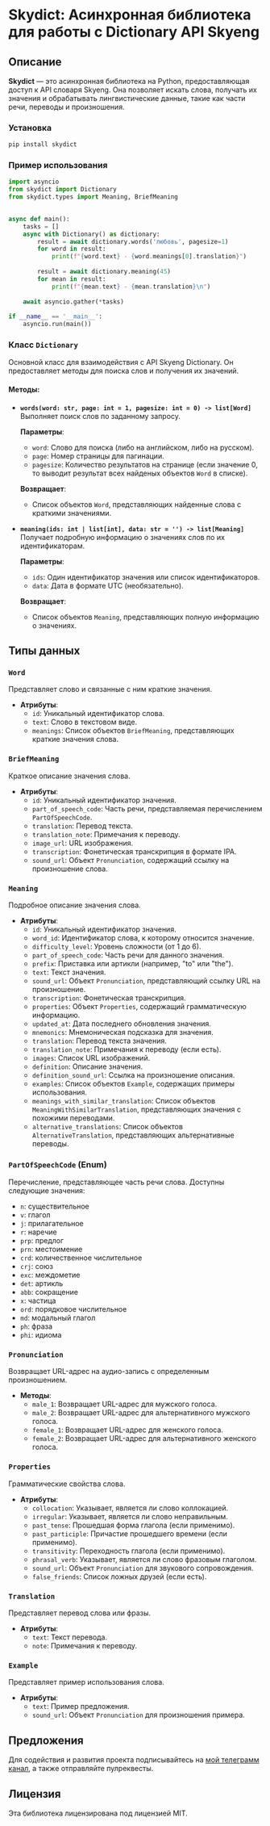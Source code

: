 # Skydict: Асинхронная библиотека для работы с Dictionary API Skyeng

## Описание

**Skydict** — это асинхронная библиотека на Python, предоставляющая доступ к API словаря Skyeng. Она позволяет искать слова, получать их значения и обрабатывать лингвистические данные, такие как части речи, переводы и произношения.

### Установка

```bash
pip install skydict
```

### Пример использования

```python
import asyncio  
from skydict import Dictionary  
from skydict.types import Meaning, BriefMeaning  

  
async def main():  
    tasks = []  
    async with Dictionary() as dictionary:  
        result = await dictionary.words('любовь', pagesize=1)  
        for word in result:  
            print(f"{word.text} - {word.meanings[0].translation}")  
              
        result = await dictionary.meaning(45)  
        for mean in result:  
            print(f"{mean.text} - {mean.translation}\n")  
  
    await asyncio.gather(*tasks)  
  
if __name__ == '__main__':  
    asyncio.run(main())
```


### Класс `Dictionary`

Основной класс для взаимодействия с API Skyeng Dictionary. Он предоставляет методы для поиска слов и получения их значений.

#### Методы:

- **`words(word: str, page: int = 1, pagesize: int = 0) -> list[Word]`**  
  Выполняет поиск слов по заданному запросу.  

  **Параметры**:  
    - `word`: Слово для поиска (либо на английском, либо на русском).  
    - `page`: Номер страницы для пагинации.  
    - `pagesize`: Количество результатов на странице (если значение 0, то выводит результат всех найденых объектов `Word` в списке).  

  **Возвращает**:  
    - Список объектов `Word`, представляющих найденные слова с краткими значениями.

- **`meaning(ids: int | list[int], data: str = '') -> list[Meaning]`**  
  Получает подробную информацию о значениях слов по их идентификаторам.  

  **Параметры**:  
    - `ids`: Один идентификатор значения или список идентификаторов.  
    - `data`: Дата в формате UTC (необязательно).  

  **Возвращает**:  
    - Список объектов `Meaning`, представляющих полную информацию о значениях.

## Типы данных

### `Word`

Представляет слово и связанные с ним краткие значения.

- **Атрибуты**:
  - `id`: Уникальный идентификатор слова.
  - `text`: Слово в текстовом виде.
  - `meanings`: Список объектов `BriefMeaning`, представляющих краткие значения слова.

### `BriefMeaning`

Краткое описание значения слова.

- **Атрибуты**:
  - `id`: Уникальный идентификатор значения.
  - `part_of_speech_code`: Часть речи, представляемая перечислением `PartOfSpeechCode`.
  - `translation`: Перевод текста.
  - `translation_note`: Примечания к переводу.
  - `image_url`: URL изображения.
  - `transcription`: Фонетическая транскрипция в формате IPA.
  - `sound_url`: Объект `Pronunciation`, содержащий ссылку на произношение слова.

### `Meaning`

Подробное описание значения слова.

- **Атрибуты**:
  - `id`: Уникальный идентификатор значения.
  - `word_id`: Идентификатор слова, к которому относится значение.
  - `difficulty_level`: Уровень сложности (от 1 до 6).
  - `part_of_speech_code`: Часть речи для данного значения.
  - `prefix`: Приставка или артикли (например, "to" или "the").
  - `text`: Текст значения.
  - `sound_url`: Объект `Pronunciation`, представляющий ссылку URL на произношение.
  - `transcription`: Фонетическая транскрипция.
  - `properties`: Объект `Properties`, содержащий грамматическую информацию.
  - `updated_at`: Дата последнего обновления значения.
  - `mnemonics`: Мнемоническая подсказка для значения.
  - `translation`: Перевод текста значения.
  - `translation_note`: Примечания к переводу (если есть).
  - `images`: Список URL изображений.
  - `definition`: Описание значения.
  - `definition_sound_url`: Ссылка на произношение описания.
  - `examples`: Список объектов `Example`, содержащих примеры использования.
  - `meanings_with_similar_translation`: Список объектов `MeaningWithSimilarTranslation`, представляющих значения с похожими переводами.
  - `alternative_translations`: Список объектов `AlternativeTranslation`, представляющих альтернативные переводы.

### `PartOfSpeechCode` (Enum)

Перечисление, представляющее часть речи слова. Доступны следующие значения:

- `n`: существительное  
- `v`: глагол  
- `j`: прилагательное  
- `r`: наречие  
- `prp`: предлог  
- `prn`: местоимение  
- `crd`: количественное числительное  
- `crj`: союз  
- `exc`: междометие  
- `det`: артикль  
- `abb`: сокращение  
- `x`: частица  
- `ord`: порядковое числительное  
- `md`: модальный глагол  
- `ph`: фраза  
- `phi`: идиома

### `Pronunciation`

Возвращает URL-адрес на аудио-запись с определенным произношением.

- **Методы**:
  - `male_1`: Возвращает URL-адрес для мужского голоса.
  - `male_2`: Возвращает URL-адрес для альтернативного мужского голоса.
  - `female_1`: Возвращает URL-адрес для женского голоса.
  - `female_2`: Возвращает URL-адрес для альтернативного женского голоса.

### `Properties`

Грамматические свойства слова.

- **Атрибуты**:
  - `collocation`: Указывает, является ли слово коллокацией.
  - `irregular`: Указывает, является ли слово неправильным.
  - `past_tense`: Прошедшая форма глагола (если применимо).
  - `past_participle`: Причастие прошедшего времени (если применимо).
  - `transitivity`: Переходность глагола (если применимо).
  - `phrasal_verb`: Указывает, является ли слово фразовым глаголом.
  - `sound_url`: Объект `Pronunciation` для звукового сопровождения.
  - `false_friends`: Список ложных друзей (если есть).

### `Translation`

Представляет перевод слова или фразы.

- **Атрибуты**:
  - `text`: Текст перевода.
  - `note`: Примечания к переводу.

### `Example`

Представляет пример использования слова.

- **Атрибуты**:
  - `text`: Пример предложения.
  - `sound_url`: Объект `Pronunciation` для произношения примера.

## Предложения

Для содействия и развития проекта подписывайтесь на [мой телеграмм канал](https://t.me/crunch_brain), а также отправляйте пулреквесты.
## Лицензия

Эта библиотека лицензирована под лицензией MIT.